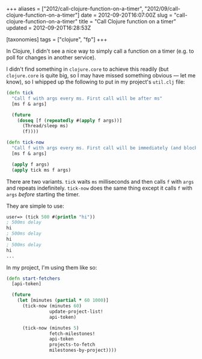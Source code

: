 +++
aliases = ["2012/call-clojure-function-on-a-timer", "2012/09/call-clojure-function-on-a-timer"]
date = 2012-09-20T16:07:00Z
slug = "call-clojure-function-on-a-timer"
title = "Call Clojure function on a timer"
updated = 2012-09-20T16:28:53Z

[taxonomies]
tags = ["clojure", "fp"]
+++

In Clojure, I didn't see a nice way to simply call a function on a timer (e.g. to poll for changes in another service).

I didn't find something in `clojure.core` to achieve this readily (but `clojure.core` is quite big, so I may have missed something obvious — let me know), so I whipped up the following to put in my project's `util.clj` file:

``` clojure
(defn tick
  "Call f with args every ms. First call will be after ms"
  [ms f & args]

  (future
    (doseq [f (repeatedly #(apply f args))]
      (Thread/sleep ms)
      (f))))

(defn tick-now
  "Call f with args every ms. First call will be immediately (and blocking)"
  [ms f & args]

  (apply f args)
  (apply tick ms f args)
```

There are two variants. `tick` waits `ms` milliseconds and then calls `f` with `args` and repeats indefinitely. `tick-now` does the same thing except it calls `f` with `args` *before* starting the timer.

They are simple to use:

``` clojure
user=> (tick 500 #(println "hi"))
; 500ms delay
hi
; 500ms delay
hi
; 500ms delay
hi
...
```

In my project, I'm using them like so:

``` clojure
(defn start-fetchers
  [api-token]

  (future
    (let [minutes (partial * 60 1000)]
      (tick-now (minutes 60)
                update-project-list!
                api-token)

      (tick-now (minutes 5)
                fetch-milestones!
                api-token
                projects-to-fetch
                milestones-by-project))))
```

